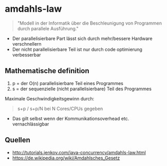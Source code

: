 # amdahls-law

> "Modell in der Informatik über die Beschleunigung von Programmen durch parallele Ausführung."

- Der parallelisierbare Part lässt sich durch mehr/bessere Hardware verschnellern
- Der nicht parallelisierbare Teil ist nur durch code optimierung verbesserbar

## Mathematische definition

1. p = der O(n) parallelisierbare Teil eines Programmes
1. s = der sequenzielle (nicht parallelisierbare) Teil des Programmes

Maximale Geschwindigkeitsgewinn durch:

> s+p / s+p/N bei N Cores/CPUs gegeben

- Das gilt selbst wenn der Kommunikationsoverhead etc. vernachlässigbar

## Quellen

- <http://tutorials.jenkov.com/java-concurrency/amdahls-law.html>
- <https://de.wikipedia.org/wiki/Amdahlsches_Gesetz>

